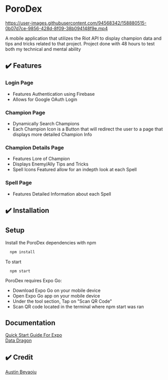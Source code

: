 # PoroDex

https://user-images.githubusercontent.com/94568342/158880515-0b07d7ce-9856-428d-8f09-38b094148f9e.mp4

A mobile application that utilizes the Riot API to display champion data and tips and tricks related to that project.
Project done with 48 hours to test both my technical and mental ability

## :heavy_check_mark: Features

### Login Page

* Features Authentication using Firebase
* Allows for Google OAuth Login

### Champion Page

* Dynamically Search Champions
* Each Champion Icon is a Button that will redirect the user to a page that displays more detailed Champion Info

### Champion Details Page

* Features Lore of Champion
* Displays Enemy/Ally Tips and Tricks
* Spell Icons Featured allow for an indepth look at each Spell

### Spell Page

* Features Detailed Information about each Spell

## :heavy_check_mark: Installation

## Setup

Install the PoroDex dependencies with npm

```bash
  npm install
```
To start

```bash
  npm start
```

PoroDex requires Expo Go:

- Download Expo Go on your mobile device
- Open Expo Go app on your mobile device
- Under the tool section, Tap on "Scan QR Code"
- Scan QR code located in the terminal where npm start was ran

## Documentation

[Quick Start Guide For Expo](https://docs.expo.dev/guides/)<br />
[Data Dragon](https://developer.riotgames.com/docs/lol#data-dragon)

## :heavy_check_mark: Credit
[Austin Beyaoju](https://github.com/Beyaoju)

